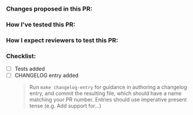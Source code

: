 ### Changes proposed in this PR:

### How I've tested this PR:

### How I expect reviewers to test this PR:

### Checklist:
- [ ] Tests added
- [ ] CHANGELOG entry added 
  > Run `make changelog-entry` for guidance in authoring a changelog entry, and
  > commit the resulting file, which should have a name matching your PR number.
  > Entries should use imperative present tense (e.g. Add support for...)
